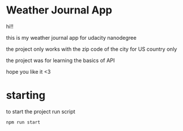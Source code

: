 
# Weather Journal App
hi!!

this is my weather journal app for udacity nanodegree

the project only works with the zip code of the city 
for US country only

the project was for learning the basics of API

hope you like it <3

# starting
to start the project run script 
```
npm run start
```
